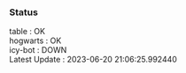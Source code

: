 ### Status


table : OK  
hogwarts : OK  
icy-bot : DOWN  
Latest Update : 2023-06-20 21:06:25.992440
